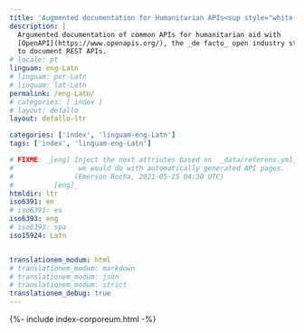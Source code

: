 ```yaml
---
title: 'Augmented documentation for Humanitarian APIs<sup style="white-space: nowrap;">(👩‍🔬<em>alpha</em>👨‍🔬)</sup>'
description: |
  Argumented documentation of common APIs for humanitarian aid with
  [OpenAPI](https://www.openapis.org/), the _de facto_ open industry standard
  to document REST APIs.
# locale: pt
linguam: eng-Latn
# linguam: por-Latn
# linguam: lat-Latn
permalink: /eng-Latn/
# categories: [ index ]
# layout: defallo
layout: defallo-ltr

categories: ['index', 'linguam-eng-Latn']
tags: ['index', 'linguam-eng-Latn']

# FIXME: _[eng] Inject the next attriutes based on  _data/referens.yml, like
#                we would do with automatically generated API pages.
#               (Emerson Rocha, 2021-05-25 04:30 UTC)
#          [eng]_
htmldir: ltr
iso6391: en
# iso6391: es
iso6393: eng
# iso6393: spa
iso15924: Latn


translationem_modum: html
# translationem_modum: markdown
# translationem_modum: json
# translationem_modum: strict
translationem_debug: true
---
```


{%- include index-corporeum.html -%}
